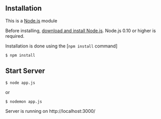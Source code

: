 ## Installation

This is a [Node.js](https://nodejs.org/en/) module

Before installing, [download and install Node.js](https://nodejs.org/en/download/).
Node.js 0.10 or higher is required.

Installation is done using the
[`npm install` command]

```console
$ npm install
```
## Start Server

```console
$ node app.js
```

or

```console
$ nodemon app.js
```

Server is running on http://localhost:3000/
